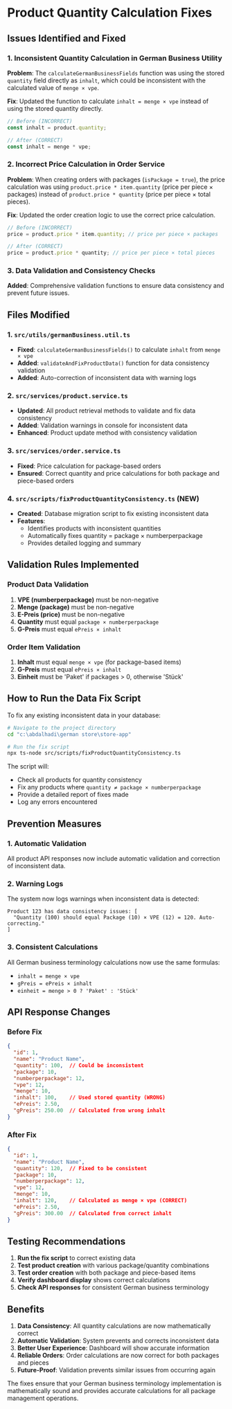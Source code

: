 # Product Quantity Calculation Fixes

## Issues Identified and Fixed

### 1. **Inconsistent Quantity Calculation in German Business Utility**
**Problem**: The `calculateGermanBusinessFields` function was using the stored `quantity` field directly as `inhalt`, which could be inconsistent with the calculated value of `menge × vpe`.

**Fix**: Updated the function to calculate `inhalt = menge × vpe` instead of using the stored quantity directly.

```typescript
// Before (INCORRECT)
const inhalt = product.quantity;

// After (CORRECT)
const inhalt = menge * vpe;
```

### 2. **Incorrect Price Calculation in Order Service**
**Problem**: When creating orders with packages (`isPackage = true`), the price calculation was using `product.price * item.quantity` (price per piece × packages) instead of `product.price * quantity` (price per piece × total pieces).

**Fix**: Updated the order creation logic to use the correct price calculation.

```typescript
// Before (INCORRECT)
price = product.price * item.quantity; // price per piece × packages

// After (CORRECT)
price = product.price * quantity; // price per piece × total pieces
```

### 3. **Data Validation and Consistency Checks**
**Added**: Comprehensive validation functions to ensure data consistency and prevent future issues.

## Files Modified

### 1. `src/utils/germanBusiness.util.ts`
- **Fixed**: `calculateGermanBusinessFields()` to calculate `inhalt` from `menge × vpe`
- **Added**: `validateAndFixProductData()` function for data consistency validation
- **Added**: Auto-correction of inconsistent data with warning logs

### 2. `src/services/product.service.ts`
- **Updated**: All product retrieval methods to validate and fix data consistency
- **Added**: Validation warnings in console for inconsistent data
- **Enhanced**: Product update method with consistency validation

### 3. `src/services/order.service.ts`
- **Fixed**: Price calculation for package-based orders
- **Ensured**: Correct quantity and price calculations for both package and piece-based orders

### 4. `src/scripts/fixProductQuantityConsistency.ts` (NEW)
- **Created**: Database migration script to fix existing inconsistent data
- **Features**: 
  - Identifies products with inconsistent quantities
  - Automatically fixes quantity = package × numberperpackage
  - Provides detailed logging and summary

## Validation Rules Implemented

### Product Data Validation
1. **VPE (numberperpackage)** must be non-negative
2. **Menge (package)** must be non-negative  
3. **E-Preis (price)** must be non-negative
4. **Quantity** must equal `package × numberperpackage`
5. **G-Preis** must equal `ePreis × inhalt`

### Order Item Validation
1. **Inhalt** must equal `menge × vpe` (for package-based items)
2. **G-Preis** must equal `ePreis × inhalt`
3. **Einheit** must be 'Paket' if packages > 0, otherwise 'Stück'

## How to Run the Data Fix Script

To fix any existing inconsistent data in your database:

```bash
# Navigate to the project directory
cd "c:\abdalhadi\german store\store-app"

# Run the fix script
npx ts-node src/scripts/fixProductQuantityConsistency.ts
```

The script will:
- Check all products for quantity consistency
- Fix any products where `quantity ≠ package × numberperpackage`
- Provide a detailed report of fixes made
- Log any errors encountered

## Prevention Measures

### 1. **Automatic Validation**
All product API responses now include automatic validation and correction of inconsistent data.

### 2. **Warning Logs**
The system now logs warnings when inconsistent data is detected:
```
Product 123 has data consistency issues: [
  "Quantity (100) should equal Package (10) × VPE (12) = 120. Auto-correcting."
]
```

### 3. **Consistent Calculations**
All German business terminology calculations now use the same formulas:
- `inhalt = menge × vpe`
- `gPreis = ePreis × inhalt`
- `einheit = menge > 0 ? 'Paket' : 'Stück'`

## API Response Changes

### Before Fix
```json
{
  "id": 1,
  "name": "Product Name",
  "quantity": 100,  // Could be inconsistent
  "package": 10,
  "numberperpackage": 12,
  "vpe": 12,
  "menge": 10,
  "inhalt": 100,    // Used stored quantity (WRONG)
  "ePreis": 2.50,
  "gPreis": 250.00  // Calculated from wrong inhalt
}
```

### After Fix
```json
{
  "id": 1,
  "name": "Product Name", 
  "quantity": 120,  // Fixed to be consistent
  "package": 10,
  "numberperpackage": 12,
  "vpe": 12,
  "menge": 10,
  "inhalt": 120,    // Calculated as menge × vpe (CORRECT)
  "ePreis": 2.50,
  "gPreis": 300.00  // Calculated from correct inhalt
}
```

## Testing Recommendations

1. **Run the fix script** to correct existing data
2. **Test product creation** with various package/quantity combinations
3. **Test order creation** with both package and piece-based items
4. **Verify dashboard display** shows correct calculations
5. **Check API responses** for consistent German business terminology

## Benefits

1. **Data Consistency**: All quantity calculations are now mathematically correct
2. **Automatic Validation**: System prevents and corrects inconsistent data
3. **Better User Experience**: Dashboard will show accurate information
4. **Reliable Orders**: Order calculations are now correct for both packages and pieces
5. **Future-Proof**: Validation prevents similar issues from occurring again

The fixes ensure that your German business terminology implementation is mathematically sound and provides accurate calculations for all package management operations.

